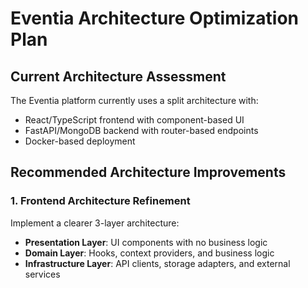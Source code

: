# Eventia Architecture Optimization Plan

## Current Architecture Assessment

The Eventia platform currently uses a split architecture with:
- React/TypeScript frontend with component-based UI
- FastAPI/MongoDB backend with router-based endpoints
- Docker-based deployment

## Recommended Architecture Improvements

### 1. Frontend Architecture Refinement

Implement a clearer 3-layer architecture:
- **Presentation Layer**: UI components with no business logic
- **Domain Layer**: Hooks, context providers, and business logic
- **Infrastructure Layer**: API clients, storage adapters, and external services

